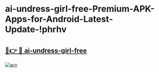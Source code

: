 # ai-undress-girl-free-Premium-APK-Apps-for-Android-Latest-Update-!phrhv

# <h2><a href="https://gqv9l8.esa.edu.pl?title=ai-undress-girl-free&ref=phrhv">🔗👉 🔴 ai-undress-girl-free</a></h2>

[![acn](https://github.com/user-attachments/assets/0f9c940e-d8b0-45ae-aac7-cd30a18b3e1c)](https://gqv9l8.esa.edu.pl?title=ai-undress-girl-free&ref=phrhv)


